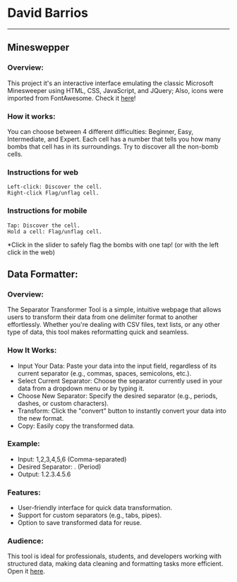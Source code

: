 # David Barrios
<hr>

## Mineswepper 

### Overview:
This project it's an interactive interface emulating the classic Microsoft Minesweeper using HTML, CSS, JavaScript, and JQuery; Also, icons were imported from FontAwesome. Check it [here](https://davidandbar.github.io/minesweeper/)!


### How it works:
You can choose between 4 different difficulties: Beginner, Easy, Intermediate, and Expert.
Each cell has a number that tells you how many bombs that cell has in its surroundings. Try to discover all the non-bomb cells.

### Instructions for web
    Left-click: Discover the cell. 
    Right-click Flag/unflag cell.

### Instructions for mobile
    Tap: Discover the cell. 
    Hold a cell: Flag/unflag cell.

*Click in the slider to safely flag the bombs with one tap! (or with the left click in the web)

## Data Formatter:

### Overview:
The Separator Transformer Tool is a simple, intuitive webpage that allows users to transform their data from one delimiter format to another effortlessly. Whether you're dealing with CSV files, text lists, or any other type of data, this tool makes reformatting quick and seamless.

### How It Works:

- Input Your Data: Paste your data into the input field, regardless of its current separator (e.g., commas, spaces, semicolons, etc.).
- Select Current Separator: Choose the separator currently used in your data from a dropdown menu or by typing it.
- Choose New Separator: Specify the desired separator (e.g., periods, dashes, or custom characters).
- Transform: Click the "convert" button to instantly convert your data into the new format.
- Copy: Easily copy the transformed data.

### Example:

- Input: 1,2,3,4,5,6 (Comma-separated)
- Desired Separator: . (Period)
- Output: 1.2.3.4.5.6

### Features:

- User-friendly interface for quick data transformation.
- Support for custom separators (e.g., tabs, pipes).
- Option to save transformed data for reuse.

### Audience:
This tool is ideal for professionals, students, and developers working with structured data, making data cleaning and formatting tasks more efficient. Open it [here](https://davidandbar.github.io/Formatter/).
